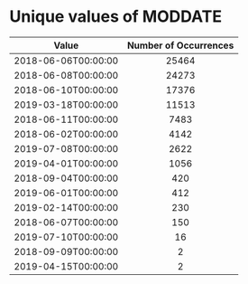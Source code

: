 
Unique values of MODDATE
========================

|Value|Number of Occurrences|
| :---: | :---: |
|2018-06-06T00:00:00|25464|
|2018-06-08T00:00:00|24273|
|2018-06-10T00:00:00|17376|
|2019-03-18T00:00:00|11513|
|2018-06-11T00:00:00|7483|
|2018-06-02T00:00:00|4142|
|2019-07-08T00:00:00|2622|
|2019-04-01T00:00:00|1056|
|2018-09-04T00:00:00|420|
|2019-06-01T00:00:00|412|
|2019-02-14T00:00:00|230|
|2018-06-07T00:00:00|150|
|2019-07-10T00:00:00|16|
|2018-09-09T00:00:00|2|
|2019-04-15T00:00:00|2|
